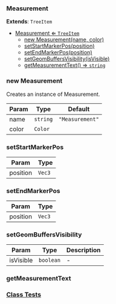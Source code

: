 <a name="Measurement"></a>

### Measurement 

**Extends**: <code>TreeItem</code>  

* [Measurement ⇐ <code>TreeItem</code>](#Measurement)
    * [new Measurement(name, color)](#new-Measurement)
    * [setStartMarkerPos(position)](#setStartMarkerPos)
    * [setEndMarkerPos(position)](#setEndMarkerPos)
    * [setGeomBuffersVisibility(isVisible)](#setGeomBuffersVisibility)
    * [getMeasurementText() ⇒ <code>string</code>](#getMeasurementText)

<a name="new_Measurement_new"></a>

### new Measurement
Creates an instance of Measurement.


| Param | Type | Default |
| --- | --- | --- |
| name | <code>string</code> | <code>&quot;Measurement&quot;</code> | 
| color | <code>Color</code> |  | 

<a name="Measurement+setStartMarkerPos"></a>

### setStartMarkerPos


| Param | Type |
| --- | --- |
| position | <code>Vec3</code> | 

<a name="Measurement+setEndMarkerPos"></a>

### setEndMarkerPos


| Param | Type |
| --- | --- |
| position | <code>Vec3</code> | 

<a name="Measurement+setGeomBuffersVisibility"></a>

### setGeomBuffersVisibility


| Param | Type | Description |
| --- | --- | --- |
| isVisible | <code>boolean</code> | - |

<a name="Measurement+getMeasurementText"></a>

### getMeasurementText



### [Class Tests](api/Measurement/Measurement.test)
